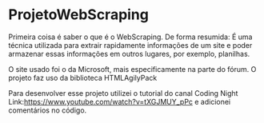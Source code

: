 # ProjetoWebScraping

Primeira coisa é saber o que é o WebScraping. De forma resumida: É uma técnica utilizada para extrair rapidamente informações de um site e 
poder armazenar essas informações em outros lugares, por exemplo, planilhas. 

O site usado foi o da Microsoft, mais especificamente na parte do fórum. 
O projeto faz uso da biblioteca HTMLAgilyPack


Para desenvolver esse projeto utilizei o tutorial do canal Coding Night Link:https://www.youtube.com/watch?v=tXGJMUY_pPc e adicionei 
comentários no código.
